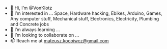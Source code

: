 - 👋 Hi, I’m @VonKlotz
- 👀 I’m interested in ... Space, Hardware hacking, Ebikes, Arduino, Games, Any computer stuff, Mechanical stuff, Electronics, Electricity, Plumbing and Concrete jobs
- 🌱 I’m always learning ...
- 💞️ I’m looking to collaborate on ...
- 📫 Reach me at mateusz.kocoiwcz@gmail.com

<!---
VonKlotz/VonKlotz is a ✨ special ✨ repository because its `README.md` (this file) appears on your GitHub profile.
You can click the Preview link to take a look at your changes.
--->
